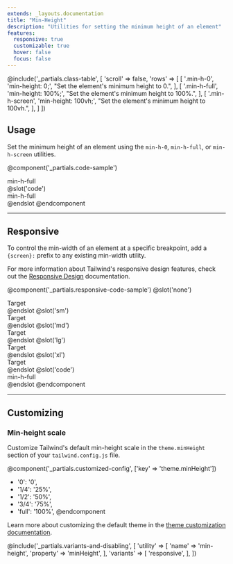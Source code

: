 ```yaml
---
extends: _layouts.documentation
title: "Min-Height"
description: "Utilities for setting the minimum height of an element"
features:
  responsive: true
  customizable: true
  hover: false
  focus: false
---
```


@include('_partials.class-table', [
  'scroll' => false,
  'rows' => [
    [
      '.min-h-0',
      'min-height: 0;',
      "Set the element's minimum height to 0.",
    ],
    [
      '.min-h-full',
      'min-height: 100%;',
      "Set the element's minimum height to 100%.",
    ],
    [
      '.min-h-screen',
      'min-height: 100vh;',
      "Set the element's minimum height to 100vh.",
    ],
  ]
])

## Usage

Set the minimum height of an element using the `min-h-0`, `min-h-full`, or `min-h-screen` utilities.

@component('_partials.code-sample')
<div class="h-48 p-6 bg-gray-300">
  <div class="h-24 min-h-full p-6 bg-gray-400 flex items-center justify-center">
    <span>min-h-full</span>
  </div>
</div>
@slot('code')
<div class="h-48 ...">
  <div class="h-24 min-h-full ...">
    min-h-full
  </div>
</div>
@endslot
@endcomponent

---

## Responsive

To control the min-width of an element at a specific breakpoint, add a `{screen}:` prefix to any existing min-width utility.

For more information about Tailwind's responsive design features, check out the [Responsive Design](/docs/responsive-design) documentation.

@component('_partials.responsive-code-sample')
@slot('none')
<div class="h-48 p-6 bg-gray-300">
  <div class="h-24 min-h-full p-6 bg-gray-400 flex items-center justify-center">
    <span>Target</span>
  </div>
</div>
@endslot
@slot('sm')
<div class="h-48 p-6 bg-gray-300">
  <div class="h-24 min-h-0 p-6 bg-gray-400 flex items-center justify-center">
    <span>Target</span>
  </div>
</div>
@endslot
@slot('md')
<div class="h-48 p-6 bg-gray-300">
  <div class="h-24 min-h-full p-6 bg-gray-400 flex items-center justify-center">
    <span>Target</span>
  </div>
</div>
@endslot
@slot('lg')
<div class="h-48 p-6 bg-gray-300">
  <div class="h-24 min-h-0 p-6 bg-gray-400 flex items-center justify-center">
    <span>Target</span>
  </div>
</div>
@endslot
@slot('xl')
<div class="h-48 p-6 bg-gray-300">
  <div class="h-24 min-h-full p-6 bg-gray-400 flex items-center justify-center">
    <span>Target</span>
  </div>
</div>
@endslot
@slot('code')
<div class="h-48 ...">
  <div class="h-24 none:min-h-full sm:min-h-0 md:min-h-full lg:min-h-0 xl:min-h-full ...">
    min-h-full
  </div>
</div>
@endslot
@endcomponent

---

## Customizing

### Min-height scale

Customize Tailwind's default min-height scale in the `theme.minHeight` section of your `tailwind.config.js` file.

@component('_partials.customized-config', ['key' => 'theme.minHeight'])
+ '0': '0',
+ '1/4': '25%',
+ '1/2': '50%',
+ '3/4': '75%',
+ 'full': '100%',
@endcomponent

Learn more about customizing the default theme in the [theme customization documentation](/docs/theme#customizing-the-default-theme).

@include('_partials.variants-and-disabling', [
    'utility' => [
        'name' => 'min-height',
        'property' => 'minHeight',
    ],
    'variants' => [
        'responsive',
    ],
])
